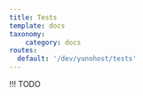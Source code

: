 ```yaml
---
title: Tests
template: docs
taxonomy:
    category: docs
routes:
  default: '/dev/yunohost/tests'
---
```


!!! TODO
